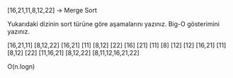 [16,21,11,8,12,22] -> Merge Sort

Yukarıdaki dizinin sort türüne göre aşamalarını yazınız.
Big-O gösterimini yazınız.


  [16,21,11]       [8,12,22]
 [16,21] [11]     [8,12] [22]
[16] [21] [11]   [8] [12] [12]
 [16,21] [11]     [8,12] [22]
  [11,16,21]      [8,12,22]
      [8,11,12,16,21,22]

O(n.logn)